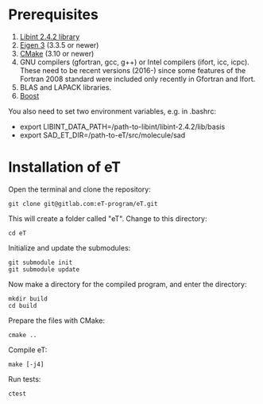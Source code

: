 # Prerequisites
1. [Libint 2.4.2 library](https://github.com/evaleev/libint/releases/download/v2.4.2/libint-2.4.2.tgz)
2. [Eigen 3](http://eigen.tuxfamily.org/index.php?title=Main_Page) (3.3.5 or newer)
3. [CMake](https://cmake.org/) (3.10 or newer)
4. GNU compilers (gfortran, gcc, g++) or Intel compilers (ifort, icc, icpc). These need to be recent versions (2016-) since some features of the Fortran 2008 standard were included only recently in Gfortran and Ifort. 
5. BLAS and LAPACK libraries.
6. [Boost](https://www.boost.org)

You also need to set two environment variables, e.g. in .bashrc:
* export LIBINT\_DATA\_PATH=/path-to-libint/libint-2.4.2/lib/basis
* export SAD\_ET\_DIR=/path-to-eT/src/molecule/sad

# Installation of eT
Open the terminal and clone the repository:
```
git clone git@gitlab.com:eT-program/eT.git
```
This will create a folder called "eT". Change to this directory:
```
cd eT
```
Initialize and update the submodules:
```
git submodule init 
git submodule update
```
Now make a directory for the compiled program, and enter the directory:
```
mkdir build
cd build
```
Prepare the files with CMake:
```
cmake ..
```
Compile eT:
```
make [-j4]
```
Run tests:
```
ctest
```
